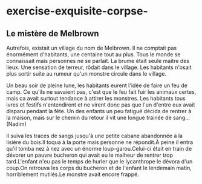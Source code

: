 # exercise-exquisite-corpse-
## Le mistère de Melbrown

Autrefois, existait un village du nom de Melbrown. Il ne comptait pas énormément d'habitants, une centaine tout au plus. Tous le monde se connaissait mais personnes ne se parlait. La brume était seule maitre des lieux. Une sensation de terreur, rôdait dans le village. Les habitants n'osait plus sortir suite au rumeur qu'un monstre circule dans le village.

Un beau soir de pleine lune, les habitants eurent l'idée de faire un feu de camp. Ce qu'ils ne savaient pas, c'est que le feu fait fuir les animaux certes, mais ca avait surtout tendance à attirer les monstres. Les habitants tous ivres et festifs n'entendirent et ne virent donc pas que l'un d'entre eux avait disparu pendant la fête. Un des enfants un peu fatigué décida de rentrer à la maison, mais sur le chemin du retour il vit une longue trainée de sang... (Nadim)

Il suiva les traces de sangs jusqu'à une petite cabane abandonnée à la lisière du bois.Il toqua à la porte mais personne ne répondit.À peine il entra qu'il tomba nez à nez avec un énorme loup-garou.Celui-ci était en train de dévorer un pauvre bucheron qui avait eu le malheur de rentrer trop tard.L'enfant n'eu pas le temps de hurler que le lycanthrope le dévora d'un coup.On retrouva les corps du bucheron et de l'enfant le lendemain matin, horriblement mutilés.Le monstre avait encore frappé.